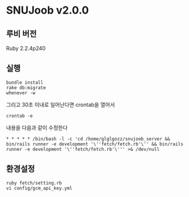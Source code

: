 # SNUJoob v2.0.0

## 루비 버전

Ruby 2.2.4p240

## 실행

    bundle install
    rake db:migrate
    whenever -w

그리고 30초 이내로 일어난다면 crontab을 열어서

    crontab -e

내용을 다음과 같이 수정한다

    * * * * * /bin/bash -l -c 'cd /home/glglgozz/snujoob_server && bin/rails runner -e development '\''fetch/fetch.rb'\'' && bin/rails runner -e development '\''fetch/fetch.rb'\''' >& /dev/null

## 환경설정

    ruby fetch/setting.rb
    vi config/gcm_api_key.yml
